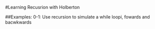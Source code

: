 #Learning Recusrion with Holberton

##Examples:
	0-1: Use recursion to simulate a while loopi, fowards and bacwkwards

